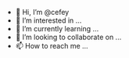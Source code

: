 - 👋 Hi, I’m @cefey
- 👀 I’m interested in ...
- 🌱 I’m currently learning ...
- 💞️ I’m looking to collaborate on ...
- 📫 How to reach me ...

<!---
cefey/cefey is a ✨ special ✨ repository because its `README.md` (this file) appears on your GitHub profile.
You can click the Preview link to take a look at your changes.
--->
